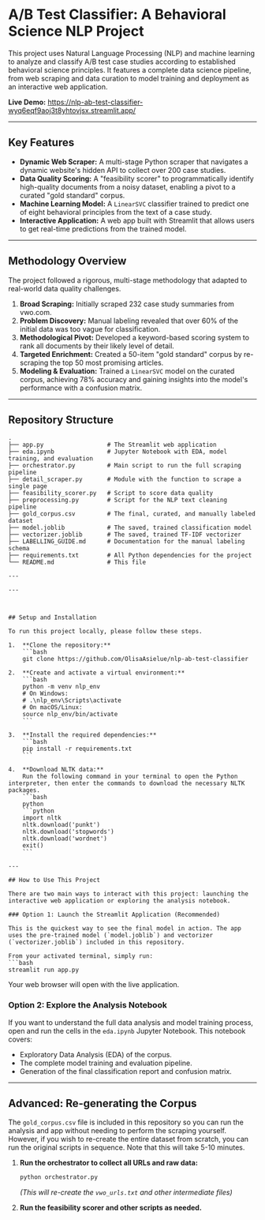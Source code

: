 # A/B Test Classifier: A Behavioral Science NLP Project

This project uses Natural Language Processing (NLP) and machine learning to analyze and classify A/B test case studies according to established behavioral science principles. It features a complete data science pipeline, from web scraping and data curation to model training and deployment as an interactive web application.

**Live Demo:** https://nlp-ab-test-classifier-wyq6eqf9aoj3t8yhtovjsx.streamlit.app/

---

## Key Features

* **Dynamic Web Scraper:** A multi-stage Python scraper that navigates a dynamic website's hidden API to collect over 200 case studies.
* **Data Quality Scoring:** A "feasibility scorer" to programmatically identify high-quality documents from a noisy dataset, enabling a pivot to a curated "gold standard" corpus.
* **Machine Learning Model:** A `LinearSVC` classifier trained to predict one of eight behavioral principles from the text of a case study.
* **Interactive Application:** A web app built with Streamlit that allows users to get real-time predictions from the trained model.

---

## Methodology Overview

The project followed a rigorous, multi-stage methodology that adapted to real-world data quality challenges.

1.  **Broad Scraping:** Initially scraped 232 case study summaries from vwo.com.
2.  **Problem Discovery:** Manual labeling revealed that over 60% of the initial data was too vague for classification.
3.  **Methodological Pivot:** Developed a keyword-based scoring system to rank all documents by their likely level of detail.
4.  **Targeted Enrichment:** Created a 50-item "gold standard" corpus by re-scraping the top 50 most promising articles.
5.  **Modeling & Evaluation:** Trained a `LinearSVC` model on the curated corpus, achieving 78% accuracy and gaining insights into the model's performance with a confusion matrix.

---

## Repository Structure

```
.
├── app.py                  # The Streamlit web application
├── eda.ipynb               # Jupyter Notebook with EDA, model training, and evaluation
├── orchestrator.py         # Main script to run the full scraping pipeline
├── detail_scraper.py       # Module with the function to scrape a single page
├── feasibility_scorer.py   # Script to score data quality
├── preprocessing.py        # Script for the NLP text cleaning pipeline
├── gold_corpus.csv         # The final, curated, and manually labeled dataset
├── model.joblib            # The saved, trained classification model
├── vectorizer.joblib       # The saved, trained TF-IDF vectorizer
├── LABELLING_GUIDE.md      # Documentation for the manual labeling schema
├── requirements.txt        # All Python dependencies for the project
└── README.md               # This file

---

---



## Setup and Installation

To run this project locally, please follow these steps.

1.  **Clone the repository:**
    ```bash
    git clone https://github.com/OlisaAsielue/nlp-ab-test-classifier

2.  **Create and activate a virtual environment:**
    ```bash
    python -m venv nlp_env
    # On Windows:
    # .\nlp_env\Scripts\activate
    # On macOS/Linux:
    source nlp_env/bin/activate
    ```

3.  **Install the required dependencies:**
    ```bash
    pip install -r requirements.txt
    ```

4.  **Download NLTK data:**
    Run the following command in your terminal to open the Python interpreter, then enter the commands to download the necessary NLTK packages.
    ```bash
    python
    ```python
    import nltk
    nltk.download('punkt')
    nltk.download('stopwords')
    nltk.download('wordnet')
    exit()
    ```

---

## How to Use This Project

There are two main ways to interact with this project: launching the interactive web application or exploring the analysis notebook.

### Option 1: Launch the Streamlit Application (Recommended)

This is the quickest way to see the final model in action. The app uses the pre-trained model (`model.joblib`) and vectorizer (`vectorizer.joblib`) included in this repository.

From your activated terminal, simply run:
```bash
streamlit run app.py
```
Your web browser will open with the live application.

### Option 2: Explore the Analysis Notebook

If you want to understand the full data analysis and model training process, open and run the cells in the `eda.ipynb` Jupyter Notebook. This notebook covers:

* Exploratory Data Analysis (EDA) of the corpus.
* The complete model training and evaluation pipeline.
* Generation of the final classification report and confusion matrix.

---

## Advanced: Re-generating the Corpus

The `gold_corpus.csv` file is included in this repository so you can run the analysis and app without needing to perform the scraping yourself. However, if you wish to re-create the entire dataset from scratch, you can run the original scripts in sequence. Note that this will take 5-10 minutes.

1.  **Run the orchestrator to collect all URLs and raw data:**
    ```bash
    python orchestrator.py
    ```
    *(This will re-create the `vwo_urls.txt` and other intermediate files)*

2.  **Run the feasibility scorer and other scripts as needed.**
